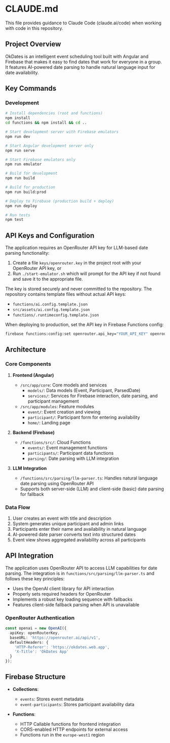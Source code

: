 # CLAUDE.md

This file provides guidance to Claude Code (claude.ai/code) when working with code in this repository.

## Project Overview

OkDates is an intelligent event scheduling tool built with Angular and Firebase that makes it easy to find dates that work for everyone in a group. It features AI-powered date parsing to handle natural language input for date availability.

## Key Commands

### Development

```bash
# Install dependencies (root and functions)
npm install
cd functions && npm install && cd ..

# Start development server with Firebase emulators
npm run dev

# Start Angular development server only
npm run serve

# Start Firebase emulators only
npm run emulator

# Build for development
npm run build

# Build for production
npm run build:prod

# Deploy to Firebase (production build + deploy)
npm run deploy

# Run tests
npm test
```

## API Keys and Configuration

The application requires an OpenRouter API key for LLM-based date parsing functionality:

1. Create a file `keys/openrouter.key` in the project root with your OpenRouter API key, or 
2. Run `./start-emulator.sh` which will prompt for the API key if not found and save it to the appropriate file.

The key is stored securely and never committed to the repository. The repository contains template files without actual API keys:
- `functions/ai.config.template.json`
- `src/assets/ai.config.template.json`
- `functions/.runtimeconfig.template.json`

When deploying to production, set the API key in Firebase Functions config:
```bash
firebase functions:config:set openrouter.api_key="YOUR_API_KEY" openrouter.model="meta-llama/llama-4-maverick"
```

## Architecture

### Core Components

1. **Frontend (Angular)**
   - `/src/app/core`: Core models and services
     - `models/`: Data models (Event, Participant, ParsedDate)
     - `services/`: Services for Firebase interaction, date parsing, and participant management
   - `/src/app/modules`: Feature modules
     - `event/`: Event creation and viewing
     - `participant/`: Participant form for entering availability
     - `home/`: Landing page

2. **Backend (Firebase)**
   - `/functions/src/`: Cloud Functions
     - `events/`: Event management functions
     - `participants/`: Participant data functions
     - `parsing/`: Date parsing with LLM integration

3. **LLM Integration**
   - `/functions/src/parsing/llm-parser.ts`: Handles natural language date parsing using OpenRouter API
   - Supports both server-side (LLM) and client-side (basic) date parsing for fallback

### Data Flow

1. User creates an event with title and description
2. System generates unique participant and admin links
3. Participants enter their name and availability in natural language
4. AI-powered date parser converts text into structured dates
5. Event view shows aggregated availability across all participants

## API Integration

The application uses OpenRouter API to access LLM capabilities for date parsing. The integration is in `functions/src/parsing/llm-parser.ts` and follows these key principles:

- Uses the OpenAI client library for API interaction
- Properly sets required headers for OpenRouter
- Implements a robust key loading sequence with fallbacks
- Features client-side fallback parsing when API is unavailable

### OpenRouter Authentication

```typescript
const openai = new OpenAI({
  apiKey: openRouterKey, 
  baseURL: 'https://openrouter.ai/api/v1',
  defaultHeaders: {
    'HTTP-Referer': 'https://okdates.web.app',
    'X-Title': 'OkDates App'
  }
});
```

## Firebase Structure

- **Collections**:
  - `events`: Stores event metadata
  - `event-participants`: Stores participant availability data
  
- **Functions**:
  - HTTP Callable functions for frontend integration
  - CORS-enabled HTTP endpoints for external access
  - Functions run in the `europe-west1` region